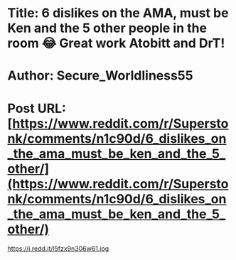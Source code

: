# Title: 6 dislikes on the AMA, must be Ken and the 5 other people in the room 😂 Great work Atobitt and DrT!
# Author: Secure_Worldliness55
# Post URL: [https://www.reddit.com/r/Superstonk/comments/n1c90d/6_dislikes_on_the_ama_must_be_ken_and_the_5_other/](https://www.reddit.com/r/Superstonk/comments/n1c90d/6_dislikes_on_the_ama_must_be_ken_and_the_5_other/)


https://i.redd.it/l5fzx9n306w61.jpg